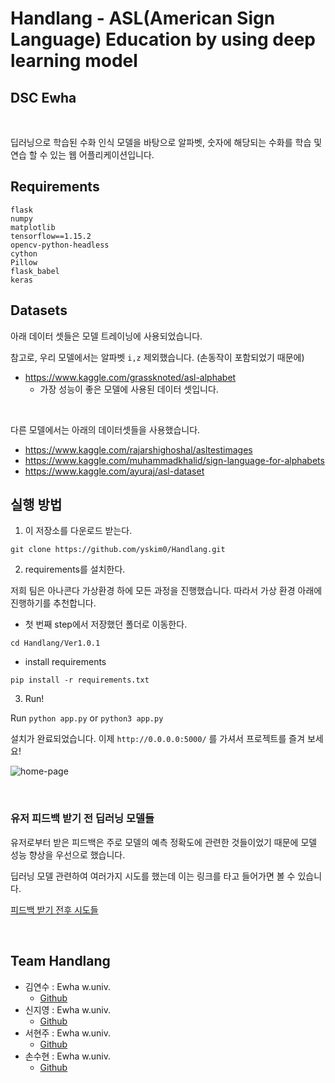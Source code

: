 # Handlang - ASL(American Sign Language) Education by using deep learning model

## DSC Ewha

<br>

딥러닝으로 학습된 수화 인식 모델을 바탕으로 알파벳, 숫자에 해당되는 수화를 학습 및 연습 할 수 있는 웹 어플리케이션입니다.


## Requirements

```
flask
numpy
matplotlib
tensorflow==1.15.2
opencv-python-headless
cython
Pillow
flask_babel
keras
```

## Datasets

아래 데이터 셋들은 모델 트레이닝에 사용되었습니다.

참고로, 우리 모델에서는 알파벳 `i,z` 제외했습니다. (손동작이 포함되었기 때문에)

- https://www.kaggle.com/grassknoted/asl-alphabet
    - 가장 성능이 좋은 모델에 사용된 데이터 셋입니다.

<br>

다른 모델에서는 아래의 데이터셋들을 사용했습니다.

- https://www.kaggle.com/rajarshighoshal/asltestimages
- https://www.kaggle.com/muhammadkhalid/sign-language-for-alphabets
- https://www.kaggle.com/ayuraj/asl-dataset


## 실행 방법

1. 이 저장소를 다운로드 받는다.

`git clone https://github.com/yskim0/Handlang.git`

2. requirements를 설치한다.

저희 팀은 아나콘다 가상환경 하에 모든 과정을 진행했습니다. 따라서 가상 환경 아래에 진행하기를 추천합니다.

- 첫 번째 step에서 저장했던 폴더로 이동한다.

`cd Handlang/Ver1.0.1`

- install requirements

`pip install -r requirements.txt`

3. Run!

Run `python app.py` or `python3 app.py`

설치가 완료되었습니다.
이제 `http://0.0.0.0:5000/` 를 가셔서 프로젝트를 즐겨 보세요!

![home-page](https://user-images.githubusercontent.com/48315997/90604151-60015480-e237-11ea-8092-65387889b31d.png)



<br>

### 유저 피드백 받기 전 딥러닝 모델들

유저로부터 받은 피드백은 주로 모델의 예측 정확도에 관련한 것들이었기 때문에 모델 성능 향상을 우선으로 했습니다.

딥러닝 모델 관련하여 여러가지 시도를 했는데 이는 링크를 타고 들어가면 볼 수 있습니다.


[피드백 받기 전후 시도들](https://github.com/yskim0/GoogleSolutionChallenge_Handlang/blob/master/before_usr_feedback.md)

<br>




## Team Handlang

- 김연수 : Ewha w.univ.
    - [Github](https://github.com/yskim0)
- 신지영 : Ewha w.univ.
    - [Github](https://github.com/Turtlefromocean)
- 서현주 : Ewha w.univ.
    - [Github](https://github.com/seohsj)
- 손수현 : Ewha w.univ.
    - [Github](https://github.com/sonsuhyune)

